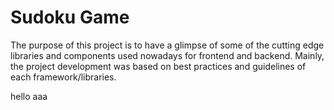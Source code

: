 # Sudoku Game

The purpose of this project is to have a glimpse of some of the cutting edge libraries and components used nowadays for frontend and backend. 
Mainly, the project development was based on best practices and guidelines of each framework/libraries.


hello
aaa
